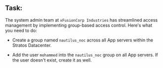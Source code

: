 ## Task:

The system admin team at `xFusionCorp Industries` has streamlined access management by implementing group-based access control. Here's what you need to do:

* Create a group named `nautilus_noc` across all App servers within the Stratos Datacenter.


* Add the user `mohammed` into the `nautilus_noc` group on all App servers. If the user doesn't exist, create it as well.